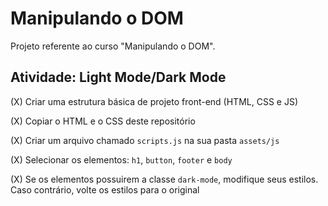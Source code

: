 # Manipulando o DOM

Projeto referente ao curso "Manipulando o DOM".

## Atividade: Light Mode/Dark Mode

(X)  Criar uma estrutura básica de projeto front-end (HTML, CSS e JS)

(X)  Copiar o HTML e o CSS deste repositório

(X)  Criar um arquivo chamado `scripts.js` na sua pasta `assets/js`

(X)  Selecionar os elementos: `h1`, `button`, `footer` e `body`

(X)  Se os elementos possuirem a classe `dark-mode`, modifique seus estilos. Caso contrário, volte os estilos para o original

